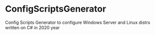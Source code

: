 # ConfigScriptsGenerator
Config Scripts Generator to configure Windows Server and Linux distrs written on C# in 2020 year
